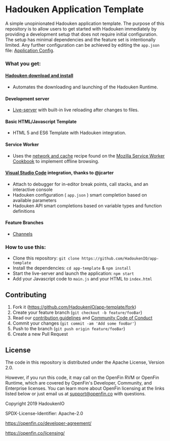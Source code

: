 # Hadouken Application Template

A simple unopinionated Hadouken application template. The purpose of this repository is to allow users to get started with Hadouken immediately by providing a development setup that does not require initial configuration. The setup has minimal dependencies and the feature set is intentionally limited. Any further configuration can be achieved by editing the `app.json` file: [Application Config](https://openfin.co/application-config/).

### What you get:

#### [Hadouken download and install](https://github.com/hadoukenio/js-adapter)

-   Automates the downloading and launching of the Hadouken Runtime.

#### Development server

-   [Live-server](https://www.npmjs.com/package/live-server) with built-in live reloading after changes to files.

#### Basic HTML/Javascript Template

-   HTML 5 and ES6 Template with Hadouken integration.

#### Service Worker

-   Uses the [network and cache](https://serviceworke.rs/strategy-network-or-cache.html) recipe found on the [Mozilla Service Worker Cookbook](https://serviceworke.rs/) to implement offline browsing.

#### [Visual Studio Code](https://code.visualstudio.com/) integration, thanks to @jcarter

-   Attach to debugger for in-editor break points, call stacks, and an interactive console
-   Hadouken configuration ( `app.json` ) smart completion based on available parameters
-   Hadouken API smart completions based on variable types and function definitions

#### Feature Branches

-   [Channels](https://github.com/connormccafferty/js-app-template/tree/feature/channels)

### How to use this:

-   Clone this repository: `git clone https://github.com/HadoukenIO/app-template`
-   Install the dependencies: `cd app-template` & `npm install`
-   Start the live-server and launch the application: `npm start`
-   Add your Javascript code to `main.js` and your HTML to `index.html`

## Contributing

1. Fork it (<https://github.com/HadoukenIO/app-template/fork>)
2. Create your feature branch (`git checkout -b feature/fooBar`)
3. Read our [contribution guidelines](.github/CONTRIBUTING.md) and [Community Code of Conduct](https://www.finos.org/code-of-conduct)
4. Commit your changes (`git commit -am 'Add some fooBar'`)
5. Push to the branch (`git push origin feature/fooBar`)
6. Create a new Pull Request

## License

The code in this repository is distributed under the Apache License, Version 2.0.

However, if you run this code, it may call on the OpenFin RVM or OpenFin Runtime, which are covered by OpenFin's Developer, Community, and Enterprise licenses. You can learn more about OpenFin licensing at the links listed below or just email us at support@openfin.co with questions.

Copyright 2019 HadoukenIO

SPDX-License-Identifier: Apache-2.0

https://openfin.co/developer-agreement/

https://openfin.co/licensing/
